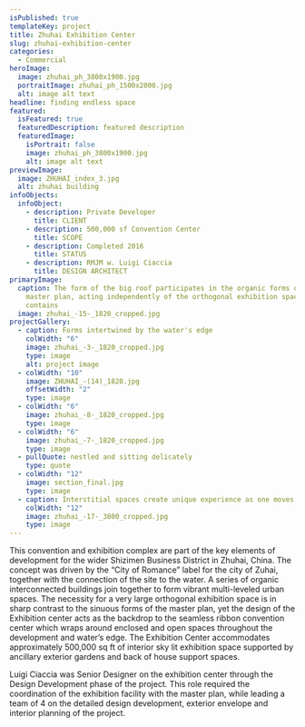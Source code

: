 ```yaml
---
isPublished: true
templateKey: project
title: Zhuhai Exhibition Center
slug: zhuhai-exhibition-center
categories:
  - Commercial
heroImage:
  image: zhuhai_ph_3800x1900.jpg
  portraitImage: zhuhai_ph_1500x2000.jpg
  alt: image alt text
headline: finding endless space
featured:
  isFeatured: true
  featuredDescription: featured description
  featuredImage:
    isPortrait: false
    image: zhuhai_ph_3800x1900.jpg
    alt: image alt text
previewImage:
  image: ZHUHAI_index_3.jpg
  alt: zhuhai building
infoObjects:
  infoObject:
    - description: Private Developer
      title: CLIENT
    - description: 500,000 sf Convention Center
      title: SCOPE
    - description: Completed 2016
      title: STATUS
    - description: RMJM w. Luigi Ciaccia
      title: DESIGN ARCHITECT
primaryImage:
  caption: The form of the big roof participates in the organic forms of the
    master plan, acting independently of the orthogonal exhibition space it
    contains
  image: zhuhai_-15-_1820_cropped.jpg
projectGallery:
  - caption: Forms intertwined by the water's edge
    colWidth: "6"
    image: zhuhai_-3-_1820_cropped.jpg
    type: image
    alt: project image
  - colWidth: "10"
    image: ZHUHAI_-(14)_1820.jpg
    offsetWidth: "2"
    type: image
  - colWidth: "6"
    image: zhuhai_-8-_1820_cropped.jpg
    type: image
  - colWidth: "6"
    image: zhuhai_-7-_1820_cropped.jpg
    type: image
  - pullQuote: nestled and sitting delicately
    type: quote
  - colWidth: "12"
    image: section_final.jpg
    type: image
  - caption: Interstitial spaces create unique experience as one moves through.
    colWidth: "12"
    image: zhuhai_-17-_3800_cropped.jpg
    type: image
---
```


This convention and exhibition complex are part of the key elements of development for the wider Shizimen Business District in Zhuhai, China. The concept was driven by the “City of
Romance” label for the city of Zuhai, together with the connection of the
site to the water. A series of organic interconnected buildings
join together to form vibrant multi-leveled urban spaces. The
necessity for a very large orthogonal exhibition space is in sharp contrast
to the sinuous forms of the master plan, yet the design of the Exhibition
center acts as the backdrop to the seamless
ribbon convention center which wraps around enclosed and
open spaces throughout the development and water’s edge.
The Exhibition Center accommodates approximately 500,000
sq ft of interior sky lit exhibition space supported by ancillary
exterior gardens and back of house support
spaces.

Luigi Ciaccia was Senior Designer on the exhibition center
through the Design Development phase of the project. This
role required the coordination of the exhibition facility with
the master plan, while leading a team of 4 on the detailed
design development, exterior envelope and interior planning
of the project.
